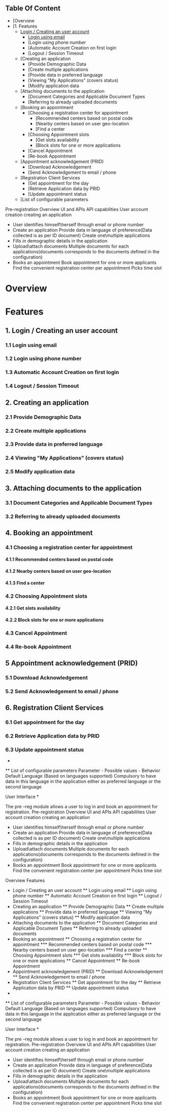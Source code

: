 ## Table Of Content

* [Overview
* [1. Features
  * [Login / Creating an user account]()
    * [Login using email]()
    * [Login using phone number
    * [Automatic Account Creation on first login
    * [Logout / Session Timeout
  * [Creating an application
    * [Provide Demographic Data
    * [Create multiple applications
    * [Provide data in preferred language
    * [Viewing "My Applications" (covers status)
    * [Modify application data
  * [Attaching documents to the application
    * [Document Categories and Applicable Document Types
    * [Referring to already uploaded documents
  * [Booking an appointment
    * [Choosing a registration center for appointment
      * [Recommended centers based on postal code
      * [Nearby centers based on user geo-location
      * [Find a center
    * [Choosing Appointment slots
      * [Get slots availability
      * [Block slots for one or more applications
    * [Cancel Appointment
    * [Re-book Appointment
  * [Appointment acknowledgement (PRID)
    * [Download Acknowledgement
    * [Send Acknowledgement to email / phone
  * [Registration Client Services
    * [Get appointment for the day
    * [Retrieve Application data by PRID
    * [Update appointment status
  * [List of configurable parameters


Pre-registration Overview
UI and APIs
API capabilities 
User account creation
creating an application
* User identifies himself\herself through email or phone number
* Create an application
Provide data in language of preference(Data collected is as per ID document)
Create one\multiple applications
* Fills in demographic details in the application
* Upload\attach documents
Multiple documents for each applications(documents corresponds to the documents defined in the configuration)
* Books an appointment
Book appointment for one or more applicants
Find the convenient registration center per appointment
Picks time slot 










# Overview
# Features
## 1. Login / Creating an user account
### 1.1 Login using email
### 1.2 Login using phone number
### 1.3 Automatic Account Creation on first login
### 1.4 Logout / Session Timeout
## 2. Creating an application
### 2.1 Provide Demographic Data
### 2.2 Create multiple applications
### 2.3 Provide data in preferred language
### 2.4 Viewing "My Applications" (covers status)
### 2.5 Modify application data
## 3. Attaching documents to the application
### 3.1 Document Categories and Applicable Document Types
### 3.2 Referring to already uploaded documents
## 4. Booking an appointment
### 4.1 Choosing a registration center for appointment
#### 4.1.1 Recommended centers based on postal code
#### 4.1.2 Nearby centers based on user geo-location
#### 4.1.3 Find a center
### 4.2 Choosing Appointment slots
#### 4.2.1 Get slots availability
#### 4.2.2 Block slots for one or more applications
### 4.3 Cancel Appointment
### 4.4 Re-book Appointment
## 5 Appointment acknowledgement (PRID)
### 5.1 Download Acknowledgement
### 5.2 Send Acknowledgement to email / phone
## 6. Registration Client Services
### 6.1 Get appointment for the day
### 6.2 Retrieve Application data by PRID
### 6.3 Update appointment status
* 
** List of configurable parameters
Parameter - Possible values - Behavior
Default Language (Based on languages supported) Compulsory to have data in this language in the application either as preferred language or the second language


User Interface
* 


The pre –reg module allows a user to log in and book an appointment for registration.
Pre-registration Overview
UI and APIs
API capabilities 
User account creation
creating an application
* User identifies himself\herself through email or phone number
* Create an application
Provide data in language of preference(Data collected is as per ID document)
Create one\multiple applications
* Fills in demographic details in the application
* Upload\attach documents
Multiple documents for each applications(documents corresponds to the documents defined in the configuration)
* Books an appointment
Book appointment for one or more applicants
Find the convenient registration center per appointment
Picks time slot 






Overview
Features
* Login / Creating an user account
** Login using email
** Login using phone number
** Automatic Account Creation on first login
** Logout / Session Timeout
* Creating an application
** Provide Demographic Data
** Create multiple applications
** Provide data in preferred language
** Viewing "My Applications" (covers status)
** Modify application data
* Attaching documents to the application
** Document Categories and Applicable Document Types
** Referring to already uploaded documents
* Booking an appointment
** Choosing a registration center for appointment
*** Recommended centers based on postal code
*** Nearby centers based on user geo-location
*** Find a center
** Choosing Appointment slots
*** Get slots availability
*** Block slots for one or more applications
** Cancel Appointment
** Re-book Appointment
* Appointment acknowledgement (PRID)
** Download Acknowledgement
** Send Acknowledgement to email / phone
* Registration Client Services
** Get appointment for the day
** Retrieve Application data by PRID
** Update appointment status
* 
** List of configurable parameters
Parameter - Possible values - Behavior
Default Language (Based on languages supported) Compulsory to have data in this language in the application either as preferred language or the second language


User Interface
* 


The pre –reg module allows a user to log in and book an appointment for registration.
Pre-registration Overview
UI and APIs
API capabilities 
User account creation
creating an application
* User identifies himself\herself through email or phone number
* Create an application
Provide data in language of preference(Data collected is as per ID document)
Create one\multiple applications
* Fills in demographic details in the application
* Upload\attach documents
Multiple documents for each applications(documents corresponds to the documents defined in the configuration)
* Books an appointment
Book appointment for one or more applicants
Find the convenient registration center per appointment
Picks time slot 

